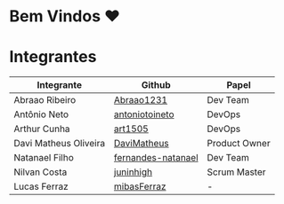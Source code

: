 # Bem Vindos ❤️
# Integrantes

|Integrante | Github | Papel |
|-|-|-|
| Abraao Ribeiro | [Abraao1231](https://github.com/Abraao1231) | Dev Team | 
| Antônio Neto| [antoniotoineto](https://github.com/antoniotoineto) | DevOps |
| Arthur Cunha | [art1505](https://github.com/art1505) | DevOps |
| Davi Matheus Oliveira | [DaviMatheus](https://github.com/DaviMatheus) | Product Owner |
| Natanael Filho | [fernandes-natanael](https://github.com/fernandes-natanael) | Dev Team |
| Nilvan Costa | [juninhigh](https://github.com/juninhigh) | Scrum Master |
| Lucas Ferraz | [mibasFerraz](https://github.com/mibasFerraz) | - |